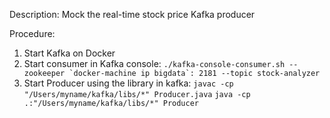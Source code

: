 Description:
Mock the real-time stock price Kafka producer
	
Procedure:
1. Start Kafka on Docker
2. Start consumer in Kafka console:
	```./kafka-console-consumer.sh --zookeeper `docker-machine ip bigdata`: 2181 --topic stock-analyzer```
3. Start Producer using the library in kafka:
	```javac -cp "/Users/myname/kafka/libs/*" Producer.java```
	```java -cp .:"/Users/myname/kafka/libs/*" Producer```